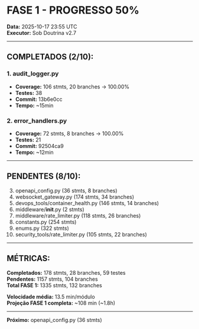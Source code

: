 # FASE 1 - PROGRESSO 50%

**Data:** 2025-10-17 23:55 UTC  
**Executor:** Sob Doutrina v2.7

---

## COMPLETADOS (2/10):

### 1. audit_logger.py
- **Coverage:** 106 stmts, 20 branches → 100.00%
- **Testes:** 38
- **Commit:** 13b6e0cc
- **Tempo:** ~15min

### 2. error_handlers.py
- **Coverage:** 72 stmts, 8 branches → 100.00%
- **Testes:** 21
- **Commit:** 92504ca9
- **Tempo:** ~12min

---

## PENDENTES (8/10):

3. openapi_config.py (36 stmts, 8 branches)
4. websocket_gateway.py (174 stmts, 34 branches)
5. devops_tools/container_health.py (146 stmts, 14 branches)
6. middleware/__init__.py (2 stmts)
7. middleware/rate_limiter.py (118 stmts, 26 branches)
8. constants.py (254 stmts)
9. enums.py (322 stmts)
10. security_tools/rate_limiter.py (105 stmts, 22 branches)

---

## MÉTRICAS:

**Completados:** 178 stmts, 28 branches, 59 testes  
**Pendentes:** 1157 stmts, 104 branches  
**Total FASE 1:** 1335 stmts, 132 branches

**Velocidade média:** 13.5 min/módulo  
**Projeção FASE 1 completa:** ~108 min (~1.8h)

---

**Próximo:** openapi_config.py (36 stmts)
